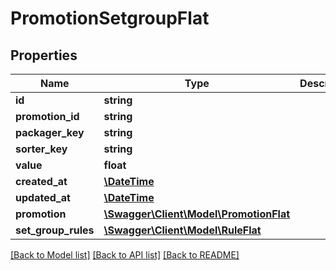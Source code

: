 # PromotionSetgroupFlat

## Properties
Name | Type | Description | Notes
------------ | ------------- | ------------- | -------------
**id** | **string** |  | [optional] 
**promotion_id** | **string** |  | 
**packager_key** | **string** |  | 
**sorter_key** | **string** |  | 
**value** | **float** |  | 
**created_at** | [**\DateTime**](\DateTime.md) |  | 
**updated_at** | [**\DateTime**](\DateTime.md) |  | 
**promotion** | [**\Swagger\Client\Model\PromotionFlat**](PromotionFlat.md) |  | [optional] 
**set_group_rules** | [**\Swagger\Client\Model\RuleFlat**](RuleFlat.md) |  | [optional] 

[[Back to Model list]](../../README.md#documentation-for-models) [[Back to API list]](../../README.md#documentation-for-api-endpoints) [[Back to README]](../../README.md)

